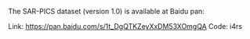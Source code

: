 The SAR-PICS dataset (version 1.0) is available at Baidu pan:

Link: https://pan.baidu.com/s/1t_DgQTKZeyXxDM53XOmgQA Code: i4rs
